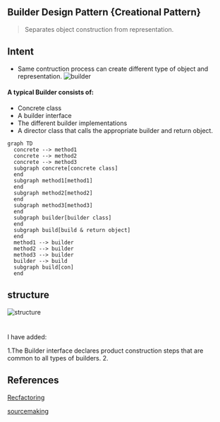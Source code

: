 ## Builder Design Pattern {Creational Pattern}
> Separates object construction from  representation.

## Intent
- Same contruction process can create different type of object and  representation.
![builder](https://refactoring.guru/images/patterns/content/builder/builder-en.png)


#### A typical Builder consists of:

- Concrete class
- A builder interface
- The different builder implementations
- A director class that calls the appropriate builder and return object.


```mermaid
graph TD
  concrete --> method1
  concrete --> method2
  concrete --> method3
  subgraph concrete[concrete class]
  end
  subgraph method1[method1]
  end
  subgraph method2[method2]
  end
  subgraph method3[method3]
  end
  subgraph builder[builder class]
  end
  subgraph build[build & return object]
  end
  method1 --> builder
  method2 --> builder
  method3 --> builder
  builder --> build
  subgraph build[con]
  end
```

## structure

![structure](https://refactoring.guru/images/patterns/diagrams/builder/structure.png) 

<!-- slide:break -->

# 

I have added:

<!-- slide:break -->



<!-- panels:start -->
1.The Builder interface declares product construction steps that are common to all types of builders.
2.
<!-- panels:end -->
## References
[Recfactoring](https://refactoring.guru/design-patterns/builder)

[sourcemaking](https://sourcemaking.com/design_patterns/builder)
